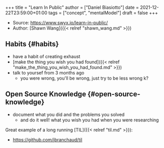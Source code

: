 +++
title = "Learn In Public"
author = ["Daniel Biasiotto"]
date = 2021-12-22T23:59:00+01:00
tags = ["concept", "mentalModel"]
draft = false
+++

-   Source: <https://www.swyx.io/learn-in-public/>
-   Author: [Shawn Wang]({{< relref "shawn_wang.md" >}})


## Habits {#habits}

-   have a habit of creating exhaust
-   [make the thing you wish you had found]({{< relref "make_the_thing_you_wish_you_had_found.md" >}})
-   talk to yoursef from 3 months ago
    -   you were wrong, you'll be wrong, just try to be less wrong k?


## Open Source Knowledge {#open-source-knowledge}

-   document what you did and the problems you solved
    -   and do it well! what you wish you had when you were researching

Great example of a long running [TIL]({{< relref "til.md" >}}):

-   <https://github.com/jbranchaud/til>
